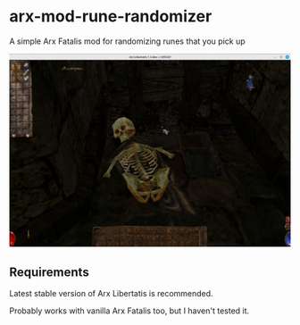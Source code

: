 # arx-mod-rune-randomizer

A simple Arx Fatalis mod for randomizing runes that you pick up

![screenshot](screenshot.png?raw=true "screenshot")

## Requirements

Latest stable version of Arx Libertatis is recommended.

Probably works with vanilla Arx Fatalis too, but I haven't tested it.
